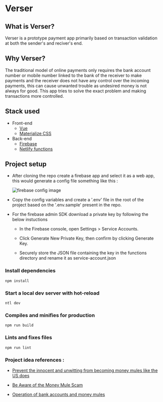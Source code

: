 # Verser

## What is Verser?

Verser is a prototype payment app primarily based on transaction validation at both the sender's and reciver's end.

## Why Verser?

The traditional model of online payments only requires the bank account number or mobile number linked to the bank of the receiver to make payments and the receiver does not have any control over the incoming payments, this can cause unwanted trouble as undesired money is not always for good. This app tries to solve the exact problem and making transactions more controlled.

## Stack used

- Front-end
  - [Vue](https://v3.vuejs.org/)
  - [Materialize CSS](https://materializecss.com/)
- Back-end
  - [Firebase](https://firebase.google.com/)
  - [Netlify functions](https://functions.netlify.com/)

## Project setup

- After cloning the repo create a firebase app and select it as a web app, this would generate a config file something like this :

  ![firebase config image](https://gblobscdn.gitbook.com/assets%2F-LD0Q9Laf5be7GA-f2fQ%2F-LMCZzZUUayTB3DoPXew%2F-LMCaFaca3QlMPkm41GA%2F3.jpg?alt=media&token=06323e25-1f17-4145-8c23-9e35a96d070f)

- Copy the config variables and create a '.env' file in the root of the project based on the '.env.sample' present in the repo.

- For the firebase admin SDK download a private key by following the below instuctions

  - In the Firebase console, open Settings > Service Accounts.

  - Click Generate New Private Key, then confirm by clicking Generate Key.

  - Securely store the JSON file containing the key in the functions directory and rename it as service-account.json

### Install dependencies

```
npm install
```

### Start a local dev server with hot-reload

```
ntl dev
```

### Compiles and minifies for production

```
npm run build
```

### Lints and fixes files

```
npm run lint
```

### Project idea references :

- [Prevent the innocent and unwitting from becoming money mules like the US does](https://www.change.org/p/actionfraud-prevent-the-innocent-and-unwitting-from-becoming-money-mules-like-the-us-does?redirect=false)

- [Be Aware of the Money Mule Scam](https://www.fs-trust.com/2021/02/10/be-aware-of-the-money-mule-scam)

- [Operation of bank accounts and money mules](https://www.rbi.org.in/scripts/NotificationUser.aspx?Id=6136&Mode=0)
